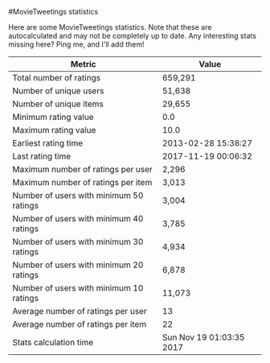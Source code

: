 #MovieTweetings statistics

Here are some MovieTweetings statistics. Note that these are autocalculated and may not be completely up to date. Any interesting stats missing here? Ping me, and I'll add them!

Metric | Value
--- | ---
Total number of ratings                 | 659,291
Number of unique users                  | 51,638
Number of unique items                  | 29,655
Minimum rating value                    | 0.0
Maximum rating value                    | 10.0
Earliest rating time                    | 2013-02-28 15:38:27
Last rating time                        | 2017-11-19 00:06:32
Maximum number of ratings per user      | 2,296
Maximum number of ratings per item      | 3,013
Number of users with minimum 50 ratings | 3,004
Number of users with minimum 40 ratings | 3,785
Number of users with minimum 30 ratings | 4,934
Number of users with minimum 20 ratings | 6,878
Number of users with minimum 10 ratings | 11,073
Average number of ratings per user      | 13
Average number of ratings per item      | 22
Stats calculation time                  | Sun Nov 19 01:03:35 2017

